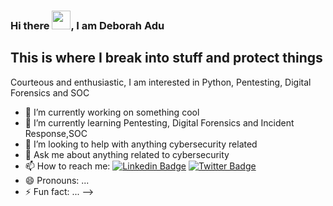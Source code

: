 ### Hi there <img src="https://raw.githubusercontent.com/MartinHeinz/MartinHeinz/master/wave.gif" width="30px">, I am Deborah Adu

This is where I break into stuff and protect things
---
Courteous and enthusiastic, I am interested in Python, Pentesting, Digital Forensics and SOC

- 🔭 I’m currently working on something cool
- 🌱 I’m currently learning Pentesting, Digital Forensics and Incident Response,SOC
- 🤔 I’m looking to help with anything cybersecurity related
- 💬 Ask me about anything related to cybersecurity 
- 📫 How to reach me: [![Linkedin Badge](https://img.shields.io/badge/-Linkedin-blue?style=flat&logo=Linkedin&logoColor=white)](https://www.linkedin.com/in/deborah-adu-korang/)
[![Twitter Badge](https://img.shields.io/badge/-Twitter-blue?style=flat&logo=Linkedin&logoColor=white)](https://twitter.com/She_is_faceless)
- 😄 Pronouns: ...
- ⚡ Fun fact: ...
-->
